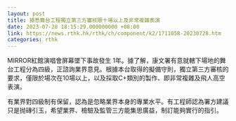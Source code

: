 ```yaml
---
layout: post
title: 據悉舞台工程獨立第三方審核限十場以上及非常複雜表演
date: 2023-07-28 18:15:29.000000000 +08:00
link: https://news.rthk.hk/rthk/ch/component/k2/1711058-20230728.htm
categories: rthk
---
```


MIRROR紅館演唱會屏幕墜下事故發生 1年。據了解，康文署有意就轄下場地的舞台工程分為四級，正諮詢業界意見。根據本台取得的擬備守則，獨立第三方審核的要求，僅限於場次在10場以上，以及採取C+類別的製作、即非常複雜及飛人高空表演。

有業界對四級制有保留，認為是忽略業界本身的專業水平。有工程師認為署方建議只是抛磚引玉，希望業界、檢驗及監管三方能集思廣益，制訂能夠實行的指引。
